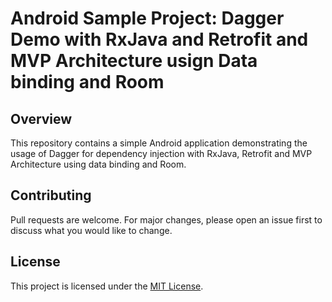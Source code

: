 # Android Sample Project: Dagger Demo with RxJava and Retrofit and MVP Architecture usign Data binding and Room

## Overview

This repository contains a simple Android application demonstrating the usage of Dagger for dependency injection with RxJava, Retrofit and MVP Architecture using data binding and Room.

## Contributing

Pull requests are welcome. For major changes, please open an issue first to discuss what you would like to change.

## License

This project is licensed under the [MIT License](https://opensource.org/licenses/MIT).
